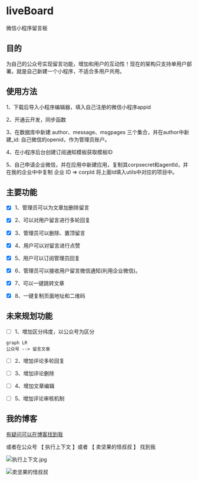 # liveBoard
微信小程序留言板


## 目的

为自己的公众号实现留言功能，增加和用户的互动性！现在的架构只支持单用户部署。就是自己新建一个小程序，不适合多用户共用。

## 使用方法

1、下载后导入小程序编辑器，填入自己注册的微信小程序appid

2、开通云开发，同步函数

3、在数据库中新建 author、message、msgpages 三个集合，并在author中新建_id: 自己微信的openid，作为管理员账户。   

4、在小程序后台创建订阅通知模板获取模板ID

5、自己申请企业微信，并在应用中新建应用，复制其corpsecret和agentId，并在我的企业中中复制 企业 ID => corpId 将上面Id填入utils中对应的项目中。

## 主要功能

- [x] 1、管理员可以为文章加删除留言
- [x] 2、可以对用户留言进行多轮回复
- [x] 3、管理员可以删除、置顶留言
- [x] 4、用户可以对留言进行点赞
- [x] 5、用户可以订阅管理员回复
- [x] 6、管理员可以接收用户留言微信通知(利用企业微信)。
- [x] 7、可以一键跳转文章
- [x] 8、一键复制页面地址和二维码


## 未来规划功能

- [ ] 1、增加区分纬度，以公众号为区分

```
graph LR
公众号 --> 留言文章
```
- [ ] 2、增加评论多轮回复
- [ ] 3、增加评论删除
- [ ] 4、增加文章编辑
- [ ] 5、增加评论审核机制


## 我的博客

[有疑问可以在博客找到我](https://cuixinxin.cn)


或者在公众号  【 执行上下文 】或者 【 卖坚果的怪叔叔 】 找到我


![执行上下文.jpg](http://blogimg.lieme.cn/FnCeCWvKbv89jOYXLNoLGN-BPyiz)

![卖坚果的怪叔叔](http://blogimg.lieme.cn/FiWKK4Gt1fg1zYKphFHugTaaetuw)
